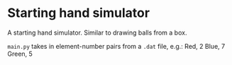 # Starting hand simulator
A starting hand simulator. Similar to drawing balls from a box.

`main.py` takes in element-number pairs from a `.dat` file, e.g.:
Red, 2
Blue, 7
Green, 5

